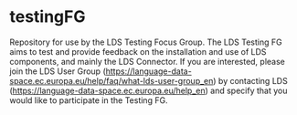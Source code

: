 # testingFG
Repository for use by the LDS Testing Focus Group.
The LDS Testing FG aims to test and provide feedback on the installation and use of LDS components, and mainly the LDS Connector.
If you are interested, please join the LDS User Group (https://language-data-space.ec.europa.eu/help/faq/what-lds-user-group_en) by contacting LDS (https://language-data-space.ec.europa.eu/help_en) and specify that you would like to participate in the Testing FG.

